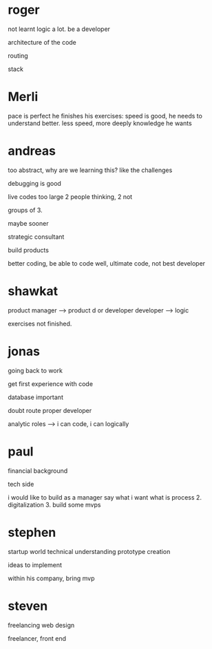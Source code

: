 # roger

not learnt logic a lot.
be a developer

architecture of the code

routing

stack

# Merli

pace is perfect
he finishes his exercises: speed is good, he needs to understand better. less speed, more deeply knowledge he wants


# andreas

too abstract, why are we learning this?
like the challenges

debugging is good

live codes too large
2 people thinking, 2 not

groups of 3.

maybe sooner

strategic consultant

build products

better coding, be able to code well, ultimate code, not best developer

# shawkat
product manager --> product d
 or developer
developer --> logic

exercises not finished.


# jonas

going back to work

get first experience with code

database important

doubt route proper developer

analytic roles --> i can code, i can logically


# paul

financial background

tech side

i would like to build as a manager
say what i want
what is process
2. digitalization
3. build some mvps


# stephen

startup world
technical understanding
prototype creation

ideas to implement

within his company, bring mvp

# steven

freelancing web design

freelancer, front end








































